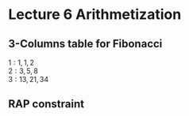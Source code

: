 # Lecture 6 Arithmetization

## 3-Columns table for Fibonacci
  $1: 1,1,2$ \
  $2: 3,5,8$ \
  $3: 13,21,34$ 

## RAP constraint
